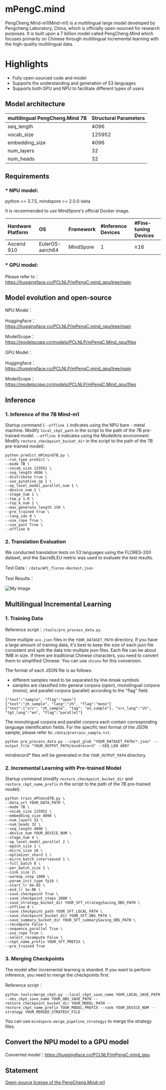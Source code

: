# mPengC.mind

PengCheng.Mind-m1(Mind-m1) is a multilingual large model developed by Pengcheng Laboratory, China, which is officially open-sourced for research purposes.  It is built upon a 7 billion model called PengCheng.Mind which focuses primarily on Chinese through multilingual incremental learning with the high-quality multilingual data. 

# Highlights

* Fully open-sourced code and model
* Supports the understanding and generation of 53 languages
* Supports both GPU and NPU to facilitate different types of users


## Model architecture

| multilingual PengCheng.Mind 7B | Structural Parameters |
| :---- | :---- |
| seq_length | 4096 |
| vocab_size | 125952 |
| embedding_size | 4096 |
| num_layers | 32 |
|num_heads | 32 |


## Requirements
### * NPU model:
python >= 3.7.5, mindspore >= 2.0.0-beta

It is recommended to use MindSpore's official Docker image.

| Hardware Platform | OS | Framework | #Inference Devices | #Fine-tuning Devices |
| :--- | :--- | :--- | :--- | :--- |
| Ascend 910 | EulerOS-aarch64 | MindSpore | 1 | ≥16 |
### * GPU model:
Please refer to：https://huggingface.co/PCLNLP/mPengC.mind_gpu/tree/main

## Model evolution and open-source

NPU Model：

Huggingface：https://huggingface.co/PCLNLP/mPengC.mind_npu/tree/main

ModelScope：https://modelscope.cn/models/PCLNLP/mPengC.Mind_npu/files

GPU Model：

Huggingface：https://huggingface.co/PCLNLP/mPengC.mind_gpu/tree/main

ModelScope：https://modelscope.cn/models/PCLNLP/mPengC.Mind_gpu/files


## Inference

### 1. Inference of the 7B Mind-m1

Startup command (`--offline 1` indicates using the NPU bare - metal machine. Modify `local_ckpt_path` in the script to the path of the 7B pre-trained model. `--offline 0` indicates using the ModelArts environment. Modify `restore_checkpoint_bucket_dir` in the script to the path of the 7B pre-trained model):

```
python predict_mPCmind7B.py \
--run_type predict \
--mode 7B \
--vocab_size 125952 \
--seq_length 4096 \
--distribute true \
--use_pynative_op 1 \
--op_level_model_parallel_num 1 \
--device_num 1 \
--stage_num 1 \
--top_p 1.0 \
--top_k_num 1 \
--max_generate_length 150 \
--pre_trained true \
--lang_idx 0 \
--use_rope True \
--use_past True \
--offline 0
```

### 2. Translation Evaluation

We conducted translation tests on 53 languages using the FLORES-200 dataset, and the SacreBLEU metric was used to evaluate the test results.

Test Data：```/data/mPC_flores-devtest.json```

Test Results：

![My Image](docs/翻译评测结果.png)



## Multilingual Incremental Learning

### 1. Training Data

Reference script：```/tools/pre_process_data.py```

Store multiple `xxx.json` files in the `YOUR_DATASET_PATH` directory. If you have a large amount of training data, it's best to keep the size of each json file consistent and split the data into multiple json files. Each file can be about 1MB in size.
If there are traditional Chinese characters, you need to convert them to simplified Chinese. You can use `zhconv` for this conversion.

The format of each JSON file is as follows: 
- different samples need to be separated by line-break symbols
- samples are classified into general corpora (open), monolingual corpora (mono), and parallel corpora (parallel) according to the "flag" field.
```
{"text":"sample", "flag":"open"}
{"text":"zh_sample", "lang":"zh", "flag":"mono"}
{"text":{"src": "zh_sample", "tag": "en_sample"}, "src_lang":"zh", "tgt_lang":"en", "flag":"parallel"}
```

The monolingual corpora and parallel corpora each contain corresponding language identification fields. For the specific text format of the JSON sample, please refer to: ```/data/pretrain_sample.txt```.

```
python pre_process_data.py --input_glob "YOUR_DATASET_PATH/*.json" --output_file "YOUR_OUTPUT_PATH/mindrecord" --SEQ_LEN 4097
```

mindrecord* files will be generated in the `YOUR_OUTPUT_PATH` directory.

### 2. Incremental Learning with Pre-trained Model

Startup command (modify `restore_checkpoint_bucket_dir` and `restore_ckpt_name_prefix` in the script to the path of the 7B pre-trained model):

```
python train_mPCmind7B.py \
--data_url YOUR_DATA_PATH \
--mode 7B \
--vocab_size 125952 \
--embedding_size 4096 \
--num_layers 32 \
--num_heads 32 \
--seq_length 4096 \
--device_num YOUR_DEVICE_NUM \
--stage_num 4 \
--op_level_model_parallel 2 \
--epoch_size 1 \
--micro_size 16 \
--optimizer_shard 1 \
--micro_batch_interleaved 1 \
--full_batch 0 \
--per_batch_size 1 \
--sink_size 2\
--warmup_step 1000 \
--param_init_type fp16 \
--start_lr 6e-05 \
--end_lr 1e-06 \
--save_checkpoint True \
--save_checkpoint_steps 2000 \
--save_strategy_bucket_dir YOUR_SFT_strategySaving_OBS_PATH \
--offline 0 \
--save_checkpoint_path YOUR_SFT_LOCAL_PATH \
--save_checkpoint_bucket_dir YOUR_SFT_OBS_PATH \
--save_summary_bucket_dir YOUR_SFT_summarySaving_OBS_PATH \
--recompute False \
--sequence_parallel True \
--use_rope True \
--select_recompute False \
--ckpt_name_prefix YOUR_SFT_PREFIX \
--pre_trained True
```

### 3. Merging Checkpoints

The model after incremental learning is sharded. If you want to perform inference, you need to merge the checkpoints first.

Reference script：
```
python tools/merge_ckpt.py --local_ckpt_save_name YOUR_LOCAL_SAVE_PATH --obs_ckpt_save_name YOUR_OBS_SAVE_PATH --restore_checkpoint_bucket_dir YOUR_MODEL_PATH --restore_ckpt_name_prefix YOUR_MODEL_PREFIX --rank YOUR_DEVICE_NUM --strategy YOUR_MERGED_STRATEGY_FILE
```
You can use `mindspore.merge_pipeline_strategys` to merge the strategy files.

## Convert the NPU model to a GPU model

Converted model：https://huggingface.co/PCLNLP/mPengC.mind_gpu

## Statement

[Open-source license of the PengCheng.Mind-m1](/docs/鹏城·脑海模型开源协议.pdf)

